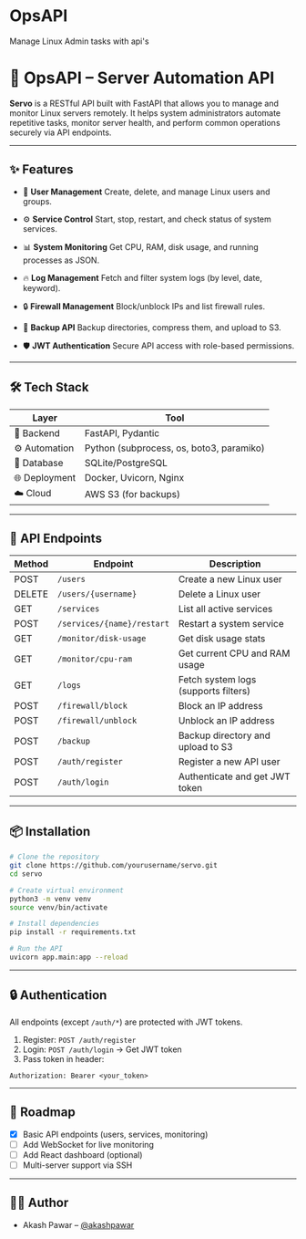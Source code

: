 # OpsAPI
Manage Linux Admin tasks with api's  


# 🚀 OpsAPI – Server Automation API

**Servo** is a RESTful API built with FastAPI that allows you to manage and monitor Linux servers remotely. It helps system administrators automate repetitive tasks, monitor server health, and perform common operations securely via API endpoints.

---

## ✨ Features

* 👥 **User Management**
  Create, delete, and manage Linux users and groups.

* ⚙️ **Service Control**
  Start, stop, restart, and check status of system services.

* 📊 **System Monitoring**
  Get CPU, RAM, disk usage, and running processes as JSON.

* 🔥 **Log Management**
  Fetch and filter system logs (by level, date, keyword).

* 🔒 **Firewall Management**
  Block/unblock IPs and list firewall rules.

* 💾 **Backup API**
  Backup directories, compress them, and upload to S3.

* 🛡 **JWT Authentication**
  Secure API access with role-based permissions.

---

## 🛠️ Tech Stack

| Layer         | Tool                                     |
| ------------- | ---------------------------------------- |
| 🐍 Backend    | FastAPI, Pydantic                        |
| ⚙️ Automation | Python (subprocess, os, boto3, paramiko) |
| 💾 Database   | SQLite/PostgreSQL                        |
| 🌐 Deployment | Docker, Uvicorn, Nginx                   |
| ☁️ Cloud      | AWS S3 (for backups)                     |

---

## 🚀 API Endpoints

| Method | Endpoint                   | Description                          |
| ------ | -------------------------- | ------------------------------------ |
| POST   | `/users`                   | Create a new Linux user              |
| DELETE | `/users/{username}`        | Delete a Linux user                  |
| GET    | `/services`                | List all active services             |
| POST   | `/services/{name}/restart` | Restart a system service             |
| GET    | `/monitor/disk-usage`      | Get disk usage stats                 |
| GET    | `/monitor/cpu-ram`         | Get current CPU and RAM usage        |
| GET    | `/logs`                    | Fetch system logs (supports filters) |
| POST   | `/firewall/block`          | Block an IP address                  |
| POST   | `/firewall/unblock`        | Unblock an IP address                |
| POST   | `/backup`                  | Backup directory and upload to S3    |
| POST   | `/auth/register`           | Register a new API user              |
| POST   | `/auth/login`              | Authenticate and get JWT token       |

---

## 📦 Installation

```bash
# Clone the repository
git clone https://github.com/yourusername/servo.git
cd servo

# Create virtual environment
python3 -m venv venv
source venv/bin/activate

# Install dependencies
pip install -r requirements.txt

# Run the API
uvicorn app.main:app --reload
```

---

## 🔒 Authentication

All endpoints (except `/auth/*`) are protected with JWT tokens.

1. Register: `POST /auth/register`
2. Login: `POST /auth/login` → Get JWT token
3. Pass token in header:

```http
Authorization: Bearer <your_token>
```

---

## 🏁 Roadmap

* [x] Basic API endpoints (users, services, monitoring)
* [ ] Add WebSocket for live monitoring
* [ ] Add React dashboard (optional)
* [ ] Multi-server support via SSH

---

## 👨‍💻 Author

* Akash Pawar – [@akashpawar](https://github.com/akashpawar)
